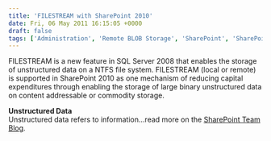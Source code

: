 ```yaml
---
title: 'FILESTREAM with SharePoint 2010'
date: Fri, 06 May 2011 16:15:05 +0000
draft: false
tags: ['Administration', 'Remote BLOB Storage', 'SharePoint', 'SharePoint Foundation 2010', 'SharePoint Server 2010']
---
```


FILESTREAM is a new feature in SQL Server 2008 that enables the storage of unstructured data on a NTFS file system. FILESTREAM (local or remote) is supported in SharePoint 2010 as one mechanism of reducing capital expenditures through enabling the storage of large binary unstructured data on content addressable or commodity storage.

**Unstructured Data**  
Unstructured data refers to information...read more on the [SharePoint Team Blog](http://sharepoint.microsoft.com/blog/Pages/BlogPost.aspx?pID=970 "SharePoint Team Blog").